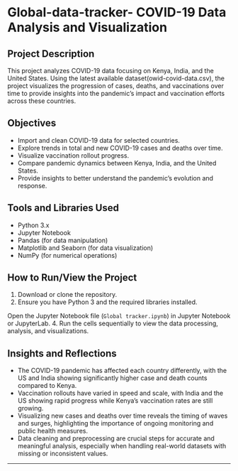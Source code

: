 # Global-data-tracker- COVID-19 Data Analysis and Visualization

## Project Description
This project analyzes COVID-19 data focusing on Kenya, India, and the United States. Using the latest available dataset(owid-covid-data.csv), the project visualizes the progression of cases, deaths, and vaccinations over time to provide insights into the pandemic’s impact and vaccination efforts across these countries.

## Objectives
- Import and clean COVID-19 data for selected countries.
- Explore trends in total and new COVID-19 cases and deaths over time.
- Visualize vaccination rollout progress.
- Compare pandemic dynamics between Kenya, India, and the United States.
- Provide insights to better understand the pandemic’s evolution and response.

## Tools and Libraries Used
- Python 3.x
- Jupyter Notebook
- Pandas (for data manipulation)
- Matplotlib and Seaborn (for data visualization)
- NumPy (for numerical operations)

## How to Run/View the Project
1. Download or clone the repository.
2. Ensure you have Python 3 and the required libraries installed. 

Open the Jupyter Notebook file (`Global tracker.ipynb`) in Jupyter Notebook or JupyterLab.
4. Run the cells sequentially to view the data processing, analysis, and visualizations.

## Insights and Reflections
- The COVID-19 pandemic has affected each country differently, with the US and India showing significantly higher case and death counts compared to Kenya.
- Vaccination rollouts have varied in speed and scale, with India and the US showing rapid progress while Kenya’s vaccination rates are still growing.
- Visualizing new cases and deaths over time reveals the timing of waves and surges, highlighting the importance of ongoing monitoring and public health measures.
- Data cleaning and preprocessing are crucial steps for accurate and meaningful analysis, especially when handling real-world datasets with missing or inconsistent values.

---

